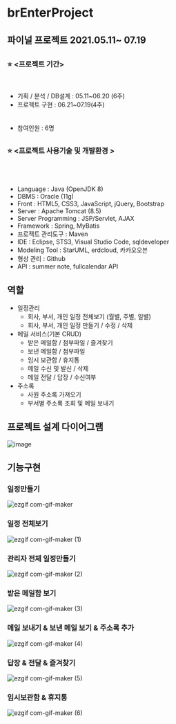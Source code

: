 # brEnterProject

<h2>파이널 프로젝트 2021.05.11~ 07.19</h2>

##  <h3> :star: <프로젝트 기간></h3><br>
* 기획 / 분석 / DB설계 : 05.11~06.20 (6주)<br>
* 프로젝트 구현 : 06.21~07.19(4주)<br><br><br>
* 참여인원 : 6명


## <h3> :star: <프로젝트 사용기술 및 개발환경 ></h3><br><br>

* Language : Java (OpenJDK 8)
* DBMS : Oracle (11g)
* Front : HTML5, CSS3, JavaScript, jQuery, Bootstrap
* Server : Apache Tomcat (8.5)
* Server Programming : JSP/Servlet, AJAX
* Framework : Spring, MyBatis
* 프로젝트 관리도구 : Maven
* IDE : Eclipse, STS3, Visual Studio Code, sqldeveloper
* Modeling Tool : StarUML, erdcloud, 카카오오븐
* 형상 관리 : Github
* API : summer note, fullcalendar API


## 역할
* 일정관리 
  * 회사, 부서, 개인 일정 전체보기 (월별, 주별, 일별)
  * 회사, 부서, 개인 일정 만들기 / 수정 / 삭제
* 메일 서비스(기본 CRUD)
  * 받은 메일함 / 첨부파일 / 즐겨찾기 
  * 보낸 메일함 / 첨부파일
  * 임시 보관함 / 휴지통
  * 메일 수신 및 발신 / 삭제
  * 메일 전달 / 답장 / 수신여부
* 주소록
  * 사원 주소록 가져오기
  * 부서별 주소록 조회 및 메일 보내기
  
## 프로젝트 설계 다이어그램
  ![image](https://user-images.githubusercontent.com/74170717/127417964-04248788-4998-4350-823f-4f1b21c0ed8e.png)

## 기능구현 
 ### 일정만들기
  ![ezgif com-gif-maker](https://user-images.githubusercontent.com/74170717/127418382-2b88e878-9c19-40a3-a992-a8c8fee0b650.gif)
 
 ### 일정 전체보기
  ![ezgif com-gif-maker (1)](https://user-images.githubusercontent.com/74170717/127426509-de2623aa-4650-4ac6-a7ff-f57aa4cb3b9f.gif)
 
 ### 관리자 전체 일정만들기
 ![ezgif com-gif-maker (2)](https://user-images.githubusercontent.com/74170717/127426704-408e6a82-c06d-499c-a452-d03fff36c4f5.gif)
 
 ### 받은 메일함 보기
 ![ezgif com-gif-maker (3)](https://user-images.githubusercontent.com/74170717/127427043-ce29b13e-ccda-41ba-bd89-777ab9010178.gif)

 ### 메일 보내기 & 보낸 메일 보기 & 주소록 추가
 
 ![ezgif com-gif-maker (4)](https://user-images.githubusercontent.com/74170717/127427683-cd78b70b-653c-452a-a4ad-8b7e068a23dc.gif)

 ### 답장 & 전달 & 즐겨찾기
 ![ezgif com-gif-maker (5)](https://user-images.githubusercontent.com/74170717/127427983-17ee4ec1-defd-4544-b71e-4cfb032e8262.gif)

 ### 임시보관함 & 휴지통
 
 ![ezgif com-gif-maker (6)](https://user-images.githubusercontent.com/74170717/127428283-2a484461-ce45-47bf-a3cc-6884423fc7f3.gif)


